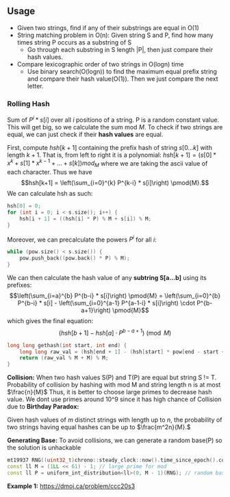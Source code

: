 ## Usage
- Given two strings, find if any of their substrings are equal in O(1)
- String matching problem in O(n): Given string S and P, find how many times string P occurs as a substring of S
	- Go through each substring in S length |P|, then just compare their hash values.
- Compare lexicographic order of two strings in O(logn) time
	- Use binary search(O(logn)) to find the maximum equal prefix string and compare their hash value(O(1)). Then we just compare the next letter.


### Rolling Hash
Sum of $P^i * s[i]$ over all $i$ positiono of a string. P is a random constant value. This will get big, so we calculate the sum mod $M$.
To check if two strings are equal, we can just check if their **hash values** are equal.

First, compute $hsh[k+1]$ containing the prefix hash of string $s[0...k]$ with length $k+1$. That is, from left to right it is a polynomial: $hsh[k+1] = (s[0]*x^k + s[1]*x^{k-1} + ... + s[k]) mod_{M}$ where we are taking the ascii value of each character. Thus we have
$$hsh[k+1] = \left(\sum_{i=0}^{k}  P^{k-i} * s[i]\right) \pmod{M}.$$
We can calculate hsh as such:
```cpp
hsh[0] = 0;
for (int i = 0; i < s.size(); i++) {
	hsh[i + 1] = ((hsh[i] * P) % M + s[i]) % M;
}
```
Moreover, we can precalculate the powers $P^i$ for all $i$:
```cpp
while (pow.size() < s.size()) {
	pow.push_back((pow.back() * P) % M);
}
```
We can then calculate the hash value of any **subtring S[a...b]** using its prefixes:
$$\left(\sum_{i=a}^{b}  P^{b-i} * s[i]\right) \pmod{M} = \left(\sum_{i=0}^{b}  P^{b-i} * s[i] - \left(\sum_{i=0}^{a-1}  P^{a-1-i} * s[i]\right) \cdot P^{b-a+1}\right) \pmod{M}$$
which gives the final equation:
$$(hsh[b+1] - hsh[a]\cdot P^{b-a+1})\pmod{M}$$
```cpp
long long gethash(int start, int end) {
	long long raw_val = (hsh[end + 1] - (hsh[start] * pow[end - start + 1]));
	return (raw_val % M + M) % M;
}
```
**Collision:** When two hash values S(P) and T(P) are equal but string S != T.
Probability of collision by hashing with mod M and string length n is at most $\frac{n}{M}$
Thus, it is better to choose large primes to decrease hash value.
We dont use primes around 10^9 since it has high chance of Collision due to **Birthday Paradox:**

Given hash values of $m$ distinct strings with length up to $n$, the probability of two strings having equal hashes can be up to $\frac{m^2n}{M}.$

**Generating Base:** To avoid collisions, we can generate a random base(P) so the solution is unhackable
```cpp
mt19937 RNG((uint32_t)chrono::steady_clock::now().time_since_epoch().count());
const ll M = (1LL << 61) - 1; // large prime for mod
const ll P = uniform_int_distribution<ll>(0, M - 1)(RNG); // random base
```

**Example 1:** https://dmoj.ca/problem/ccc20s3
